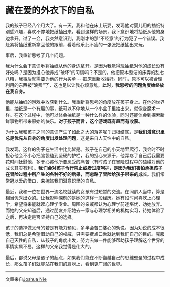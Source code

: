 # 藏在爱的外衣下的自私

我的孩子已经八个月大了。有一天，我和他在床上玩耍，发现他对婴儿用的抽纸特别感兴趣，喜欢不停地把纸抽出来。看到这样的场景，我下意识地将抽纸从他的身边拿开。过了一会，我突然意识到，我刚才的那“不经意”的行为犯了一个错误。我赶紧将抽纸重新拿回他的跟前，看着他乐此不疲的一张张把纸抽出来玩。

事后，我重新思考了几个问题。

我为什么会下意识地将抽纸从他的身边拿开。是因为我觉得玩抽纸对他的成长没有好处吗？是因为担心他养成“破坏”的习惯吗？不是的。他把原本整洁的床弄的乱七八糟，我事后就需要为他的行为买单 -- 把床重新收拾好。同时，原本可以被合理利用的东西被“浪费”了，这也足以让我心烦意乱。**此时，我思考的问题角度始终放在我自身。**

他能从抽纸的游戏中收获到什么。我重新将思考的角度放在孩子身上。在他的世界里，抽纸是一个有趣的事，纸可以不停地从一个小盒子里抽出来，就像变魔术一样。在这个过程中，他可以体会抽纸是一种什么样的体验，同时还能体会到探索新鲜事物所带来原始的快乐。**对于孩子而言，这个游戏既有趣而有收获。**

为什么我和孩子之间的意识产生了如此之大的落差呢？归根结底，是**我们潜意识里总是优先从自身的角度出发处理问题**，这是来自人天性中的自私。

我发现，这样的例子在生活中比比皆是。孩子在自己的小天地里爬行，我会时不时担心他会不小心把脑袋磕到坚硬的护栏，我的担心来源于，他弄疼了自己后我需要花时间抚慰他，多于心疼他所要忍受的痛苦（有时孩子在冒险过程中的磕碰对他的成长其实有利）。**我们会对孩子令行禁止或者过度呵护，是因为我们害怕承担孩子在冒险过程中所产生的各种不好的后果，而忽略了冒险给孩子带来的成长**。我们常常冠以爱的借口，来掩饰我们潜意识里的自私。

最近，我和一位在世界一流名校就读的女孩有过短暂的交流。在同龄人当中，算是相当优秀出众的。让我影响深刻的是她的这样一段经历。她有段时间喜欢上心理学，希望将来能就读心理学专业。周围的亲戚都认为心理学前途堪忧，劝她放弃。而她的父亲知道后，通过朋友介绍她去一家与心理学相关的机构实习，待她体验了之后，再决定是否坚持自己的选择。

孩子的选择做父母的若是有能力预见，多半会苦口婆心的劝说。因为劝说的成本很低，我们总是希望借助自己的权威，只需要费点口舌就达到我们自己的目的。克服自己天性的自私，从孩子的角度出发，努力去做一件能够帮助孩子理解这个世界的事情实属不易，这样的父亲我觉得是伟大的。

最后，都说父母是孩子的起点，如果我们能在不断翻越自己的思维壁垒的过程中成长，那么孩子们就能站在我们的肩膀上，看到更广阔的世界。

---

文章来自[Joshua Nie](http://joshuais.me/)
